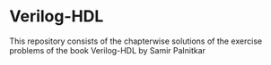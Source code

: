 # Verilog-HDL
This repository consists of the chapterwise solutions of the exercise problems of the book Verilog-HDL by Samir Palnitkar
